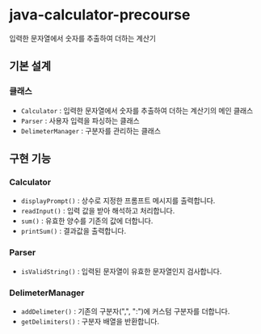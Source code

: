 # java-calculator-precourse

입력한 문자열에서 숫자를 추출하여 더하는 계산기

## 기본 설계

### 클래스

- `Calculator` : 입력한 문자열에서 숫자를 추출하여 더하는 계산기의 메인 클래스
- `Parser` : 사용자 입력을 파싱하는 클래스
- `DelimeterManager` : 구분자를 관리하는 클래스

## 구현 기능

### Calculator

- `displayPrompt()` : 상수로 지정한 프롬프트 메시지를 출력합니다.
- `readInput()` : 입력 값을 받아 해석하고 처리합니다.
- `sum()` : 유효한 양수를 기존의 값에 더합니다.
- `printSum()` : 결과값을 출력합니다.

### Parser

- `isValidString()` : 입력된 문자열이 유효한 문자열인지 검사합니다.

### DelimeterManager

- `addDelimeter()` : 기존의 구분자(",", ":")에 커스텀 구분자를 더합니다.
- `getDelimiters()` : 구분자 배열을 반환합니다.